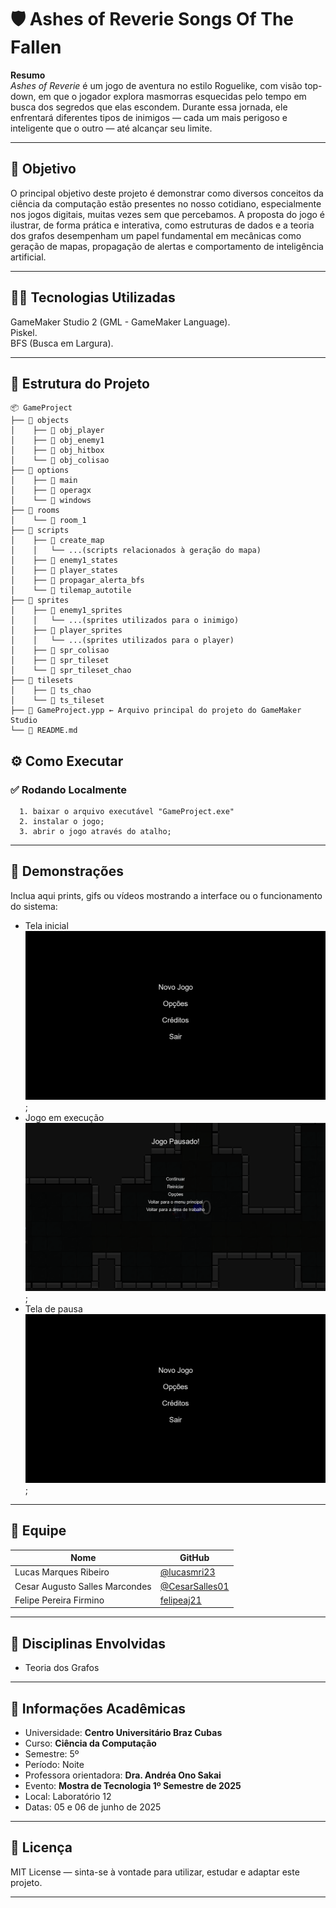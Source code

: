 # 🛡️ Ashes of Reverie Songs Of The Fallen

**Resumo**  
*Ashes of Reverie* é um jogo de aventura no estilo Roguelike, com visão top-down, em que o jogador explora masmorras esquecidas pelo tempo em busca dos segredos que elas escondem. Durante essa jornada, ele enfrentará diferentes tipos de inimigos — cada um mais perigoso e inteligente que o outro — até alcançar seu limite.

---

## 🎯 Objetivo  

O principal objetivo deste projeto é demonstrar como diversos conceitos da ciência da computação estão presentes no nosso cotidiano, especialmente nos jogos digitais, muitas vezes sem que percebamos. A proposta do jogo é ilustrar, de forma prática e interativa, como estruturas de dados e a teoria dos grafos desempenham um papel fundamental em mecânicas como geração de mapas, propagação de alertas e comportamento de inteligência artificial.

---

## 👨‍💻 Tecnologias Utilizadas

GameMaker Studio 2 (GML - GameMaker Language).  
Piskel.  
BFS (Busca em Largura).

---

## 📁 Estrutura do Projeto
```text
📦 GameProject
├── 📁 objects
│    ├── 📁 obj_player
│    ├── 📁 obj_enemy1
│    ├── 📁 obj_hitbox
│    └── 📁 obj_colisao
├── 📁 options
│    ├── 📁 main
│    ├── 📁 operagx
│    └── 📁 windows
├── 📁 rooms
│    └── 📄 room_1
├── 📁 scripts
│    ├── 📁 create_map
│    │   └── ...(scripts relacionados à geração do mapa)
│    ├── 📄 enemy1_states
│    ├── 📄 player_states
│    ├── 📄 propagar_alerta_bfs
│    └── 📄 tilemap_autotile
├── 📁 sprites
│    ├── 📁 enemy1_sprites
│    │   └── ...(sprites utilizados para o inimigo)
│    ├── 📁 player_sprites
│    │   └── ...(sprites utilizados para o player)
│    ├── 📄 spr_colisao
│    ├── 📄 spr_tileset
│    └── 📄 spr_tileset_chao
├── 📁 tilesets
│    ├── 📄 ts_chao
│    └── 📄 ts_tileset
├── 📄 GameProject.ypp ← Arquivo principal do projeto do GameMaker Studio
└── 📄 README.md
```

## ⚙️ Como Executar

### ✅ Rodando Localmente

```
  1. baixar o arquivo executável "GameProject.exe"
  2. instalar o jogo;
  3. abrir o jogo através do atalho;
```

---

## 📸 Demonstrações

Inclua aqui prints, gifs ou vídeos mostrando a interface ou o funcionamento do sistema:

- Tela inicial
  ![menu](assets/Ashes_menu.png);
- Jogo em execução
  ![jogo](assets/Ashes_menu_pause.png);
- Tela de pausa
  ![pause](assets/Ashes_menu.png);
---

## 👥 Equipe

| Nome | GitHub |
|------|--------|
| Lucas Marques Ribeiro | [@lucasmri23](https://github.com/lucasmri23) |
| Cesar Augusto Salles Marcondes | [@CesarSalles01](https://github.com/CesarSalles01) |
| Felipe Pereira Firmino | [felipeaj21](https://github.com/felipeaj21) |

---

## 🧠 Disciplinas Envolvidas

- Teoria dos Grafos

---

## 🏫 Informações Acadêmicas

- Universidade: **Centro Universitário Braz Cubas**
- Curso: **Ciência da Computação**
- Semestre: 5º
- Período: Noite
- Professora orientadora: **Dra. Andréa Ono Sakai**
- Evento: **Mostra de Tecnologia 1º Semestre de 2025**
- Local: Laboratório 12
- Datas: 05 e 06 de junho de 2025

---

## 📄 Licença

MIT License — sinta-se à vontade para utilizar, estudar e adaptar este projeto.

---
